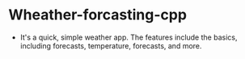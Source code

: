 # Wheather-forcasting-cpp
* It's a quick, simple weather app. The features include the basics, including forecasts, temperature, forecasts, and more.
